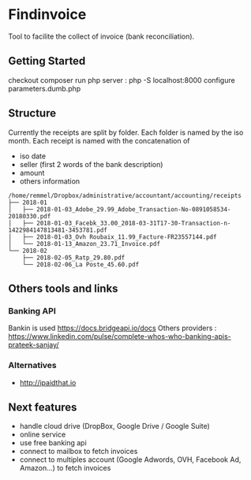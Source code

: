 # Findinvoice

Tool to facilite the collect of invoice (bank reconciliation).

## Getting Started

checkout
composer
run php server : php -S localhost:8000
configure parameters.dumb.php

## Structure

Currently the receipts are split by folder. Each folder is named by the iso month.
Each receipt is named with the concatenation of 
- iso date
- seller (first 2 words of the bank description)
- amount
- others information


```
/home/remmel/Dropbox/administrative/accountant/accounting/receipts
├── 2018-01
│   ├── 2018-01-03_Adobe_29.99_Adobe_Transaction-No-0891058534-20180330.pdf
│   ├── 2018-01-03_Facebk_33.00_2018-03-31T17-30-Transaction-n-1422984147813481-3453781.pdf
│   ├── 2018-01-03_Ovh Roubaix_11.99_Facture-FR23557144.pdf
│   └── 2018-01-13_Amazon_23.71_Invoice.pdf
└── 2018-02
    ├── 2018-02-05_Ratp_29.80.pdf
    └── 2018-02-06_La Poste_45.60.pdf
```

## Others tools and links

### Banking API

Bankin is used https://docs.bridgeapi.io/docs
Others providers : https://www.linkedin.com/pulse/complete-whos-who-banking-apis-prateek-sanjay/

### Alternatives

- http://ipaidthat.io

## Next features
- handle cloud drive (DropBox, Google Drive / Google Suite)
- online service
- use free banking api
- connect to mailbox to fetch invoices
- connect to multiples account (Google Adwords, OVH, Facebook Ad, Amazon...) to fetch invoices
